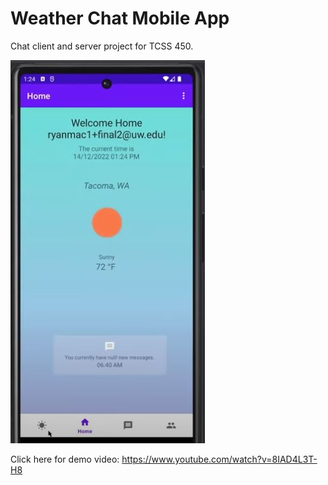 # Weather Chat Mobile App
Chat client and server project for TCSS 450.

![Home Page](ProjectPictures/HomePage.JPG)


Click here for demo video: https://www.youtube.com/watch?v=8IAD4L3T-H8
